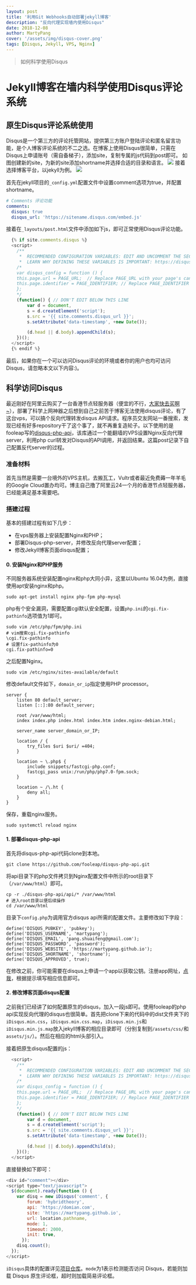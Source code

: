 ```yaml
---
layout: post
title: '利用Git Webhooks自动部署jekyll博客'
description: "反向代理实现墙内使用Disqus"
date: 2018-12-08
author: MartyPang
cover: '/assets/img/disqus-cover.png'
tags: [Disqus, Jekyll, VPS, Nginx]
---
```


> 如何科学使用Disqus

# Jekyll博客在墙内科学使用Disqus评论系统

## 原生Disqus评论系统使用
Disqus是一个第三方的评论托管网站，提供第三方账户登陆评论和匿名留言功能，是个人博客评论系统的不二之选。在博客上使用Disqus很简单，只需在Disqus上申请账号（需自备梯子），添加site，复制专属的js代码到post即可。
如图创建新的site，为新的site添加shortname并选择合适的目录和语言。
![](/assets/img/disqus-create-site.png)
接着选择博客平台，以jekyll为例。
![](/assets/img/disqus-jekyll.png)

首先在jekyll项目的`_config.yml`配置文件中设置comment选项为true，并配置shortname。
```yaml
# Comments 评论功能
comments:
  disqus: true
  disqus_url: 'https://sitename.disqus.com/embed.js'
```

接着在`_layouts/post.html`文件中添加如下js，即可正常使用Disqus评论功能。
```javascript
  {% if site.comments.disqus %}
  <script>
    /**
     *  RECOMMENDED CONFIGURATION VARIABLES: EDIT AND UNCOMMENT THE SECTION BELOW TO INSERT DYNAMIC VALUES FROM YOUR PLATFORM OR CMS.
     *  LEARN WHY DEFINING THESE VARIABLES IS IMPORTANT: https://disqus.com/admin/universalcode/#configuration-variables*/
    /*
    var disqus_config = function () {
    this.page.url = PAGE_URL;  // Replace PAGE_URL with your page's canonical URL variable
    this.page.identifier = PAGE_IDENTIFIER; // Replace PAGE_IDENTIFIER with your page's unique identifier variable
    };
    */
    (function() { // DON'T EDIT BELOW THIS LINE
        var d = document,
        s = d.createElement('script');
        s.src = '{{ site.comments.disqus_url }}';
        s.setAttribute('data-timestamp', +new Date());

        (d.head || d.body).appendChild(s);
    })();
  </script>
  {% endif %}
```

最后，如果你在一个可以访问Disqus评论的环境或者你的用户也均可访问Disqus，请忽略本文以下内容:)。

## 科学访问Disqus
最近刚好在阿里云购买了一台香港节点轻服务器（便宜的不行，[大家快去买啊~](https://common-buy.aliyun.com/?commodityCode=swas&userCode=1cbk3kmv&regionId=cn-hongkong#/buy)），部署了科学上网神器之后想到自己之前苦于博客无法使用disqus评论，有了这台vps，可以搞个反向代理转发disqus API请求。程序员交友网站一番搜索，发现已经有好多repository干了这个事了，就不再重复造轮子。以下使用的是fooleap写的[disqus-php-api](https://github.com/fooleap/disqus-php-api)，该库通过一个能翻墙的VPS设置Nginx反向代理server，利用php curl转发对Disqus的API调用，并返回结果。这篇post记录下自己配置反代server的过程。

### 准备材料
首先当然是需要一台境外的VPS主机，去搬瓦工，Vultr或者最近免费薅一年羊毛的Google Cloud置办均可。博主自己撸了阿里云24一个月的香港节点轻服务器，已经能满足基本需要吧。

### 搭建过程
基本的搭建过程有如下几步：
- 在vps服务器上安装配置Nginx和PHP；
- 部署Disqus-php-server，并修改反向代理server配置；
- 修改Jekyll博客页面disqus配置；

#### 0. 安装Nginx和PHP服务
不同服务器系统安装配置nginx和php大同小异，这里以Ubuntu 16.04为例，直接使用apt安装nginx和php。
```shell
sudo apt-get install nginx php-fpm php-mysql
```

php有个安全漏洞，需要配置cgi默认安全配置，设置`php.ini`的`cgi.fix-pathinfo`选项值为1即可。
```shell
sudo vim /etc/php/fpm/php.ini
# vim搜索cgi.fix-pathinfo
\cgi.fix-pathinfo
# 设置fix-pathinfo为0
cgi.fix-pathinfo=0
```

之后配置Nginx。
```shell
sudo vim /etc/nginx/sites-available/default
```
修改default文件如下，`domain_or_ip`指定使用PHP processor。
```
server {
    listen 80 default_server;
    listen [::]:80 default_server;

    root /var/www/html;
    index index.php index.html index.htm index.nginx-debian.html;

    server_name server_domain_or_IP;

    location / {
        try_files $uri $uri/ =404;
    }

    location ~ \.php$ {
        include snippets/fastcgi-php.conf;
        fastcgi_pass unix:/run/php/php7.0-fpm.sock;
    }

    location ~ /\.ht {
        deny all;
    }
}
```
保存，重载nginx服务。
```shell
sudo systemctl reload nginx
```

#### 1. 部署disqus-php-api
首先将disqus-php-api代码clone到本地。
```shell
git clone https://github.com/fooleap/disqus-php-api.git
```

将api目录下的php文件拷贝到Nginx配置文件中所示的root目录下（`/var/www/html`）即可。
```shell
cp -r ./disqus-php-api/api/* /var/www/html
# 进入root目录以便后续操作
cd /var/www/html
```

目录下`config.php`为调用官方disqus api所需的配置文件。主要修改如下字段：
```
define('DISQUS_PUBKEY', 'pubkey');
define('DISQUS_USERNAME', 'martypang');
define('DISQUS_EMAIL', 'pang.shuaifeng@gmail.com');
define('DISQUS_PASSWORD', 'password');
define('DISQUS_WEBSITE', 'https://martypang.github.io');
define('DISQUS_SHORTNAME', 'shortname');
define('DISQUS_APPROVED', true);
```

在修改之前，你可能需要在disqus上申请一个app以获取公钥。注册app网址，[点我](https://disqus.com/api/applications/)，根据提示填写相应信息即可。

#### 2. 修改博客页面disqus配置
之前我们已经讲了如何配置原生的disqus，加入一段js即可。使用fooleap的php api实现反向代理的disqus也很简单。首先把clone下来的代码中的dist文件夹下的`iDisqus.min.css`，`iDisqus.min.css.map`，`iDisqus.min.js`和`iDisqus.min.js.map`放入jekyll博客的相应目录即可（分别复制到`/assets/css/`和`assets/js/`）。然后在相应的html头部引入。

接着把原生disqus配置的js：
```javascript
  <script>
    /**
     *  RECOMMENDED CONFIGURATION VARIABLES: EDIT AND UNCOMMENT THE SECTION BELOW TO INSERT DYNAMIC VALUES FROM YOUR PLATFORM OR CMS.
     *  LEARN WHY DEFINING THESE VARIABLES IS IMPORTANT: https://disqus.com/admin/universalcode/#configuration-variables*/
    /*
    var disqus_config = function () {
    this.page.url = PAGE_URL;  // Replace PAGE_URL with your page's canonical URL variable
    this.page.identifier = PAGE_IDENTIFIER; // Replace PAGE_IDENTIFIER with your page's unique identifier variable
    };
    */
    (function() { // DON'T EDIT BELOW THIS LINE
        var d = document,
        s = d.createElement('script');
        s.src = '{{ site.comments.disqus_url }}';
        s.setAttribute('data-timestamp', +new Date());

        (d.head || d.body).appendChild(s);
    })();
  </script>
```
直接替换如下即可：
```javascript
<div id="comment"></div>
<script type="text/javascript">
  $(document).ready(function () {
    var disq = new iDisqus('comment', {
        forum: 'hybridtheory',
        api: 'https://domian.com',
        site: 'https://martypang.github.io',
        url: location.pathname,
        mode: 1,
        timeout: 2000,
        init: true,
      });
    disq.count();
  });
</script>
```
`iDisqus`具体的配置详见[项目仓库](https://github.com/fooleap/disqus-php-api)。`mode`为1表示检测能否访问 Disqus，若能则加载 Disqus 原生评论框，超时则加载简易评论框。

